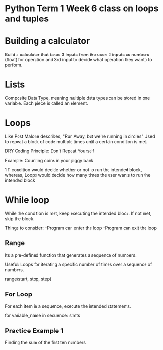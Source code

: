 # Python Term 1 Week 6 class on loops and tuples

# Building a calculator
Build a calculator that takes 3 inputs from the user:
2 inputs as numbers (float) for operation and 3rd input to decide what operation they wanto to perform.

# Lists
Composite Data Type, meaning multiple data types can be stored in one variable. 
Each piece is called an element.

# Loops
Like Post Malone describes, "Run Away, but we're running in circles"
Used to repeat a block of code multiple times until a certain condition is met.

DRY Coding Principle: Don't Repeat Yourself

Example: Counting coins in your piggy bank

'If' condition would decide whether or not to run the intended block, whereas,
Loops would decide how many times the user wants to run the intended block

# While loop
While the condition is met, keep executing the intended block. If not met, skip the block.

Things to consider:
    -Program can enter the loop
    -Program can exit the loop

## Range
Its a pre-defined function that generates a sequence of numbers.

Useful: Loops for iterating a specific number of times over a sequence of numbers.

range(start, stop, step)

## For Loop
For each item in a sequence, execute the intended statements.

for variable_name in sequence:
    stmts

## Practice Example 1 
Finding the sum of the first ten numbers